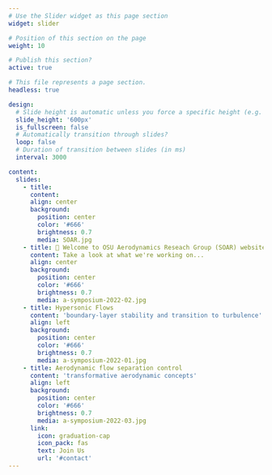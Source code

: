 ```yaml
---
# Use the Slider widget as this page section
widget: slider

# Position of this section on the page
weight: 10  

# Publish this section?
active: true  

# This file represents a page section.
headless: true  

design:
  # Slide height is automatic unless you force a specific height (e.g. '400px')
  slide_height: '600px'
  is_fullscreen: false
  # Automatically transition through slides?
  loop: false
  # Duration of transition between slides (in ms)
  interval: 3000

content:
  slides:
    - title: 
      content: 
      align: center
      background:
        position: center
        color: '#666'
        brightness: 0.7
        media: SOAR.jpg
    - title: 👋 Welcome to OSU Aerodynamics Reseach Group (SOAR) website.
      content: Take a look at what we're working on...
      align: center
      background:
        position: center
        color: '#666'
        brightness: 0.7
        media: a-symposium-2022-02.jpg
    - title: Hypersonic Flows  
      content: 'boundary-layer stability and transition to turbulence'
      align: left
      background:
        position: center
        color: '#666'
        brightness: 0.7
        media: a-symposium-2022-01.jpg
    - title: Aerodynamic flow separation control
      content: 'transformative aerodynamic concepts'
      align: left
      background:
        position: center
        color: '#666'
        brightness: 0.7
        media: a-symposium-2022-03.jpg
      link:
        icon: graduation-cap
        icon_pack: fas
        text: Join Us
        url: '#contact'
---
```


 
